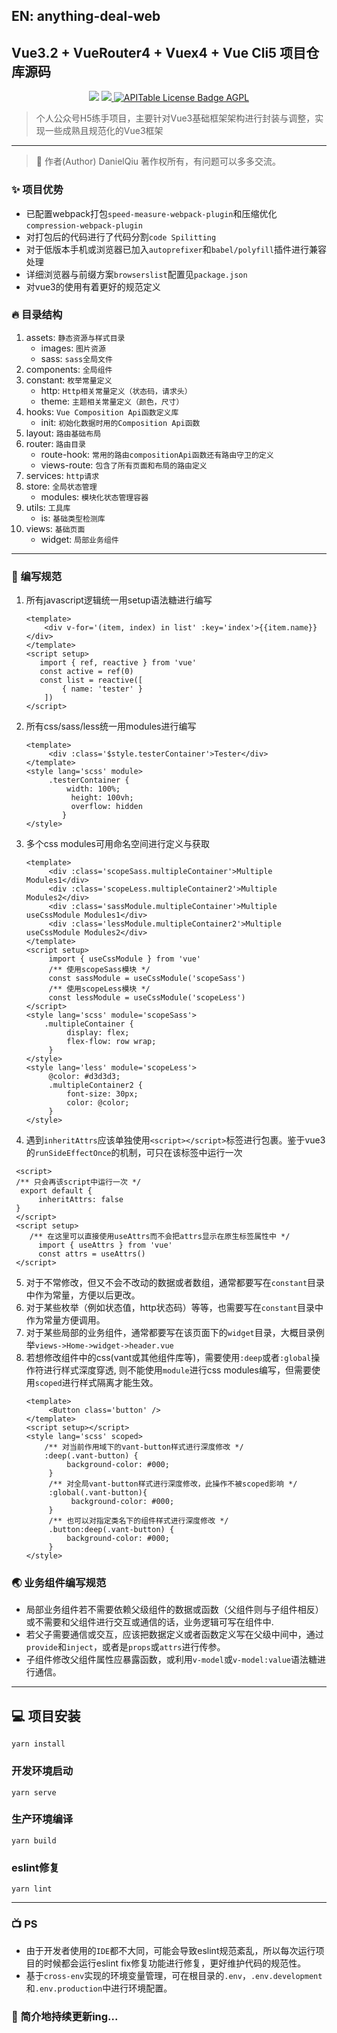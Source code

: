 ## EN: anything-deal-web
## Vue3.2 + VueRouter4 + Vuex4 + Vue Cli5 项目仓库源码
 
<p align='center'>
   <img src="https://img.shields.io/badge/Vue-@3.2-blue.svg?style=social" />
   <a target="_b lank" href="https://render.com/deploy?repo=https://github.com/apitable/apitable">
      <img src="https://img.shields.io/badge/render-deploy-5364e9" />
  </a>
  <a target="_blank" href="https://github.com/Danielqiuf/good-idea-life-stack/blob/main/LICENSE">
      <img src="https://img.shields.io/badge/LICENSE-MIT-ff69b4" alt="APITable License Badge AGPL" />
  </a>
</p>

> 个人公众号H5练手项目，主要针对Vue3基础框架架构进行封装与调整，实现一些成熟且规范化的Vue3框架
--------------------------------------------------------------------------------
> 🧑 作者(Author) DanielQiu 著作权所有，有问题可以多多交流。
### ✨ 项目优势
- 已配置webpack打包`speed-measure-webpack-plugin`和压缩优化`compression-webpack-plugin`
- 对打包后的代码进行了代码分割`code Spilitting`
- 对于低版本手机或浏览器已加入`autoprefixer`和`babel/polyfill`插件进行兼容处理
- 详细浏览器与前缀方案`browserslist`配置见`package.json`
- 对vue3的使用有着更好的规范定义

### 🔥 目录结构
1. assets: `静态资源与样式目录`
   - images: `图片资源`
   - sass: `sass全局文件`
2. components: `全局组件`
3. constant: `枚举常量定义`
   - http: `Http相关常量定义（状态码，请求头）`
   - theme: `主题相关常量定义（颜色，尺寸）`
4. hooks: `Vue Composition Api函数定义库`
   - init: `初始化数据时用的Composition Api函数`
5. layout: `路由基础布局`
6. router: `路由目录`
   - route-hook: `常用的路由compositionApi函数还有路由守卫的定义`
   - views-route: `包含了所有页面和布局的路由定义`
7. services: `http请求`
8. store: `全局状态管理`
   - modules: `模块化状态管理容器`
9. utils: `工具库`
   - is: `基础类型检测库`
10. views: `基础页面`
    - widget: `局部业务组件`

------------------------------------------------------------
### 💞 编写规范
1. 所有javascript逻辑统一用setup语法糖进行编写
    ```vue
    <template>
        <div v-for='(item, index) in list' :key='index'>{{item.name}}</div>
    </template>
    <script setup>
       import { ref, reactive } from 'vue'
       const active = ref(0)
       const list = reactive([
            { name: 'tester' }
        ])
    </script>
    ```
2. 所有css/sass/less统一用modules进行编写
   ```vue
   <template>
        <div :class='$style.testerContainer'>Tester</div>
   </template>
   <style lang='scss' module>
        .testerContainer {
            width: 100%;
             height: 100vh;
             overflow: hidden
           }    
   </style>
   ```
3. 多个css modules可用命名空间进行定义与获取
   ```vue
   <template>
        <div :class='scopeSass.multipleContainer'>Multiple Modules1</div>
        <div :class='scopeLess.multipleContainer2'>Multiple Modules2</div>
        <div :class='sassModule.multipleContainer'>Multiple useCssModule Modules1</div>
        <div :class='lessModule.multipleContainer2'>Multiple useCssModule Modules2</div>
   </template>
   <script setup>
        import { useCssModule } from 'vue'
        /** 使用scopeSass模块 */
        const sassModule = useCssModule('scopeSass')
        /** 使用scopeLess模块 */
        const lessModule = useCssModule('scopeLess') 
   </script>
   <style lang='scss' module='scopeSass'>
       .multipleContainer {
            display: flex;
            flex-flow: row wrap;
        }
   </style>
   <style lang='less' module='scopeLess'>
        @color: #d3d3d3;
        .multipleContainer2 {
            font-size: 30px;
            color: @color;
        }    
   </style>
   ````
4. 遇到`inheritAttrs`应该单独使用`<script></script>`标签进行包裹。鉴于vue3的`runSideEffectOnce`的机制，可只在该标签中运行一次
  ````vue
   <script>
   /** 只会再该script中运行一次 */
    export default {
        inheritAttrs: false
   }
   </script>
   <script setup>
      /** 在这里可以直接使用useAttrs而不会把attrs显示在原生标签属性中 */
        import { useAttrs } from 'vue'
        const attrs = useAttrs()
   </script>
   ````
5. 对于不常修改，但又不会不改动的数据或者数组，通常都要写在`constant`目录中作为常量，方便以后更改。
6. 对于某些枚举（例如状态值，http状态码）等等，也需要写在`constant`目录中作为常量方便调用。
7. 对于某些局部的业务组件，通常都要写在该页面下的`widget`目录，大概目录例举`views->Home->widget->header.vue`
8. 若想修改组件中的css(vant或其他组件库等)，需要使用`:deep`或者`:global`操作符进行样式深度穿透, 则不能使用`module`进行css modules编写，但需要使用`scoped`进行样式隔离才能生效。
   ````vue
   <template>
        <Button class='button' />
   </template>
   <script setup></script>
   <style lang='scss' scoped>
       /** 对当前作用域下的vant-button样式进行深度修改 */
       :deep(.vant-button) {
            background-color: #000;
        }
        /** 对全局vant-button样式进行深度修改，此操作不被scoped影响 */
        :global(.vant-button){
             background-color: #000;
        }   
        /** 也可以对指定类名下的组件样式进行深度修改 */
        .button:deep(.vant-button) {
            background-color: #000;
        }         
   </style>
   ````

### 🌏 业务组件编写规范
- 局部业务组件若不需要依赖父级组件的数据或函数（父组件则与子组件相反）或不需要和父组件进行交互或通信的话，业务逻辑可写在组件中.
- 若父子需要通信或交互，应该把数据定义或者函数定义写在父级中间中，通过`provide`和`inject`，或者是`props`或`attrs`进行传参。
- 子组件修改父组件属性应暴露函数，或利用`v-model`或`v-model:value`语法糖进行通信。

----------------------------------------------------------------------

## ‍💻 项目安装
```
yarn install
```

### 开发环境启动
```
yarn serve
```

### 生产环境编译
```
yarn build
```

### eslint修复
```
yarn lint
```
----------------------------------------------------------------
### 📺 PS
- 由于开发者使用的`IDE`都不大同，可能会导致eslint规范紊乱，所以每次运行项目的时候都会运行eslint fix修复功能进行修复，更好维护代码的规范性。
- 基于`cross-env`实现的环境变量管理，可在根目录的`.env`，`.env.development`和`.env.production`中进行环境配置。

### 🥰 简介地持续更新ing...
